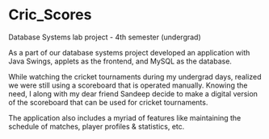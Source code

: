 # Cric_Scores
Database Systems lab project - 4th semester (undergrad)

As a part of our database systems project developed an application with Java Swings, applets as the frontend, and MySQL as the database.

While watching the cricket tournaments during my undergrad days, realized we were still using a scoreboard that is operated manually. Knowing the need, I along with my dear friend Sandeep decide to make a digital version of the scoreboard that can be used for cricket tournaments.

The application also includes a myriad of features like maintaining the schedule of matches, player profiles & statistics, etc.


